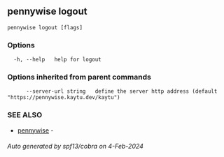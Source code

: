 ## pennywise logout



```
pennywise logout [flags]
```

### Options

```
  -h, --help   help for logout
```

### Options inherited from parent commands

```
      --server-url string   define the server http address (default "https://pennywise.kaytu.dev/kaytu")
```

### SEE ALSO

* [pennywise](pennywise.md)	 - 

###### Auto generated by spf13/cobra on 4-Feb-2024
